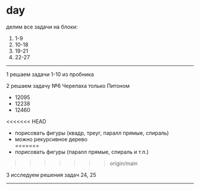 
# day  

делим все задачи на блоки:  
1) 1-9  
2) 10-18  
3) 19-21  
4) 22-27  

---  

1 решаем задачи 1-10 из пробника  

2 решаем задачу №6 Черепаха только Питоном  

- 12095  
- 12238  
- 12460  

<<<<<<< HEAD
- порисовать фигуры (квадр, треуг, паралл прямые, спираль)  
- можно рекурсивное дерево  
=======
- порисовать фигуры (паралл прямые, спираль и т.п.)  
>>>>>>> origin/main

3 исследуем решения задач 24, 25  

---  
